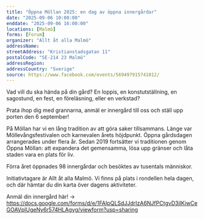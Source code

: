 ```yaml
---
title: "Öppna Möllan 2025: en dag av öppna innergårdar"
date: "2025-09-06 10:00:00"
enddate: "2025-09-06 16:00:00"
locations: [Malmö]
forms: [Forum]
organizer: "Allt åt alla Malmö"
addressName: 
streetAddress: "Kristianstadsgatan 11"
postalCode: "SE-214 23 Malmö"
addressRegion:
addressCountry: "Sverige"
source: https://www.facebook.com/events/569497915741012/
---
```

Vad vill du ska hända på din gård? En loppis, en konstutställning, en sagostund, en fest, en föreläsning, eller en verkstad?

Prata ihop dig med grannarna, anmäl er innergård till oss och ställ upp porten den 6 september!

På Möllan har vi en lång tradition av att göra saker tillsammans. Länge var Möllevångsfestivalen och karnevalen årets höjdpunkt. Öppna gårdsdagen arrangerades under flera år. Sedan 2019 fortsätter vi traditionen genom Öppna Möllan: att expandera det gemensamma, lösa upp gränser och låta staden vara en plats för liv.

Förra året öppnades 98 innergårdar och besöktes av tusentals människor.

Initiativtagare är Allt åt alla Malmö. Vi finns på plats i rondellen hela dagen, och där hämtar du din karta över dagens aktiviteter.

Anmäl din innergård här! → https://docs.google.com/forms/d/e/1FAIpQLSdJJdrIzA6NJfPCtgvD3ilKiwCeGOAVplUgeNy6r574HLAgyg/viewform?usp=sharing
